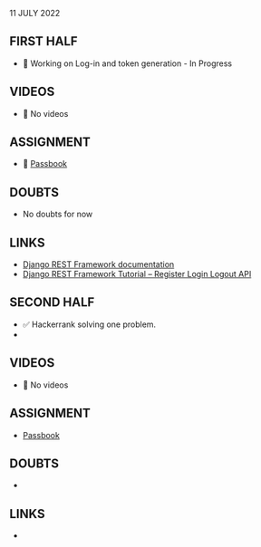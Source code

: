 11 JULY 2022

## FIRST HALF

- 🚧 Working on Log-in and token generation - In Progress

## VIDEOS

- 🚫 No videos

## ASSIGNMENT

- 🚧 [Passbook](https://github.com/sp18-interns/django-passbook/tree/PPG-003)

## DOUBTS

- No doubts for now

## LINKS

- [Django REST Framework documentation](https://www.django-rest-framework.org/tutorial/quickstart/)
- [Django REST Framework Tutorial – Register Login Logout API](https://studygyaan.com/django/django-rest-framework-tutorial-register-login-logout)

## SECOND HALF

- ✅ Hackerrank solving one problem.
- 

## VIDEOS

- 🚫 No videos

## ASSIGNMENT

- [Passbook](https://github.com/sp18-interns/django-passbook/tree/PPG-003)

## DOUBTS

- 

## LINKS

- 